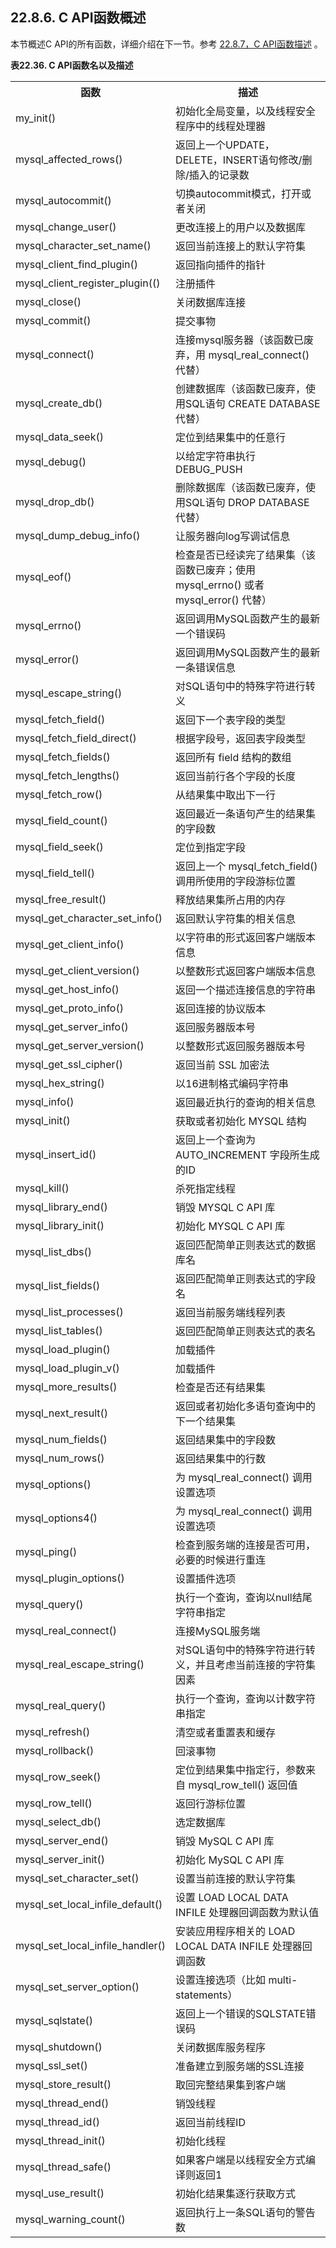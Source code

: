 ## 22.8.6. C API函数概述
本节概述C API的所有函数，详细介绍在下一节。参考 [22.8.7，C API函数描述]() 。

 **表22.36. C API函数名以及描述** 
 
<table>
 	<tr><th>函数</th><th>描述</th></tr>
 	<tr><td>my_init()</td><td>初始化全局变量，以及线程安全程序中的线程处理器</td></tr>
 	<tr><td>mysql_affected_rows()</td><td>返回上一个UPDATE，DELETE，INSERT语句修改/删除/插入的记录数</td></tr>
 	<tr><td>mysql_autocommit()</td><td>切换autocommit模式，打开或者关闭</td></tr>
 	<tr><td>mysql_change_user()</td><td>更改连接上的用户以及数据库</td></tr>
 	<tr><td>mysql_character_set_name()</td><td>返回当前连接上的默认字符集</td></tr>
 	<tr><td>mysql_client_find_plugin()</td><td>返回指向插件的指针</td></tr>
 	<tr><td>mysql_client_register_plugin(()</td><td>注册插件</td></tr>
 	<tr><td>mysql_close()</td><td>关闭数据库连接</td></tr>
 	<tr><td>mysql_commit()</td><td>提交事物</td></tr>
 	<tr><td>mysql_connect()</td><td>连接mysql服务器（该函数已废弃，用 mysql_real_connect() 代替）</td></tr>
 	<tr><td>mysql_create_db()</td><td>创建数据库（该函数已废弃，使用SQL语句 CREATE DATABASE 代替）</td></tr>
 	<tr><td>mysql_data_seek()</td><td>定位到结果集中的任意行</td></tr>
 	<tr><td>mysql_debug()</td><td>以给定字符串执行 DEBUG_PUSH </td></tr>
 	<tr><td>mysql_drop_db()</td><td>删除数据库（该函数已废弃，使用SQL语句 DROP DATABASE 代替）</td></tr>
 	<tr><td>mysql_dump_debug_info()</td><td>让服务器向log写调试信息</td></tr>
 	<tr><td>mysql_eof()</td><td>检查是否已经读完了结果集（该函数已废弃；使用 mysql_errno() 或者 mysql_error() 代替）</td></tr>
 	<tr><td>mysql_errno()</td><td>返回调用MySQL函数产生的最新一个错误码</td></tr>
 	<tr><td>mysql_error()</td><td>返回调用MySQL函数产生的最新一条错误信息</td></tr>
 	<tr><td>mysql_escape_string()</td><td>对SQL语句中的特殊字符进行转义</td></tr>
 	<tr><td>mysql_fetch_field()</td><td>返回下一个表字段的类型</td></tr>
 	<tr><td>mysql_fetch_field_direct()</td><td>根据字段号，返回表字段类型</td></tr>
 	<tr><td>mysql_fetch_fields()</td><td>返回所有 field 结构的数组</td></tr>
 	<tr><td>mysql_fetch_lengths()</td><td>返回当前行各个字段的长度</td></tr>
 	<tr><td>mysql_fetch_row()</td><td>从结果集中取出下一行</td></tr>
 	<tr><td>mysql_field_count()</td><td>返回最近一条语句产生的结果集的字段数</td></tr>
 	<tr><td>mysql_field_seek()</td><td>定位到指定字段</td></tr>
 	<tr><td>mysql_field_tell()</td><td>返回上一个 mysql_fetch_field() 调用所使用的字段游标位置</td></tr>
 	<tr><td>mysql_free_result()</td><td>释放结果集所占用的内存</td></tr>
 	<tr><td>mysql_get_character_set_info()</td><td>返回默认字符集的相关信息</td></tr>
 	<tr><td>mysql_get_client_info()</td><td>以字符串的形式返回客户端版本信息</td></tr>
 	<tr><td>mysql_get_client_version()</td><td>以整数形式返回客户端版本信息</td></tr>
 	<tr><td>mysql_get_host_info()</td><td>返回一个描述连接信息的字符串</td></tr>
 	<tr><td>mysql_get_proto_info()</td><td>返回连接的协议版本</td></tr>
 	<tr><td>mysql_get_server_info()</td><td>返回服务器版本号</td></tr>
 	<tr><td>mysql_get_server_version()</td><td>以整数形式返回服务器版本号</td></tr>
 	<tr><td>mysql_get_ssl_cipher()</td><td>返回当前 SSL 加密法</td></tr>
 	<tr><td>mysql_hex_string()</td><td>以16进制格式编码字符串</td></tr>
 	<tr><td>mysql_info()</td><td>返回最近执行的查询的相关信息</td></tr>
 	<tr><td>mysql_init()</td><td>获取或者初始化 MYSQL 结构</td></tr>
 	<tr><td>mysql_insert_id()</td><td>返回上一个查询为 AUTO_INCREMENT 字段所生成的ID</td></tr>
 	<tr><td>mysql_kill()</td><td>杀死指定线程</td></tr>
 	<tr><td>mysql_library_end()</td><td>销毁 MYSQL C API 库</td></tr>
 	<tr><td>mysql_library_init()</td><td>初始化 MYSQL C API 库</td></tr>
 	<tr><td>mysql_list_dbs()</td><td>返回匹配简单正则表达式的数据库名</td></tr>
 	<tr><td>mysql_list_fields()</td><td>返回匹配简单正则表达式的字段名</td></tr>
 	<tr><td>mysql_list_processes()</td><td>返回当前服务端线程列表</td></tr>
 	<tr><td>mysql_list_tables()</td><td>返回匹配简单正则表达式的表名</td></tr>
 	<tr><td>mysql_load_plugin()</td><td>加载插件</td></tr>
 	<tr><td>mysql_load_plugin_v()</td><td>加载插件</td></tr>
 	<tr><td>mysql_more_results()</td><td>检查是否还有结果集</td></tr>
 	<tr><td>mysql_next_result()</td><td>返回或者初始化多语句查询中的下一个结果集</td></tr>
 	<tr><td>mysql_num_fields()</td><td>返回结果集中的字段数</td></tr>
 	<tr><td>mysql_num_rows()</td><td>返回结果集中的行数</td></tr>
 	<tr><td>mysql_options()</td><td>为 mysql_real_connect() 调用设置选项</td></tr>
 	<tr><td>mysql_options4()</td><td>为 mysql_real_connect() 调用设置选项</td></tr>
 	<tr><td>mysql_ping()</td><td>检查到服务端的连接是否可用，必要的时候进行重连</td></tr>
 	<tr><td>mysql_plugin_options()</td><td>设置插件选项</td></tr>
 	<tr><td>mysql_query()</td><td>执行一个查询，查询以null结尾字符串指定</td></tr>
 	<tr><td>mysql_real_connect()</td><td>连接MySQL服务端</td></tr>
 	<tr><td>mysql_real_escape_string()</td><td>对SQL语句中的特殊字符进行转义，并且考虑当前连接的字符集因素</td></tr>
 	<tr><td>mysql_real_query()</td><td>执行一个查询，查询以计数字符串指定</td></tr>
 	<tr><td>mysql_refresh()</td><td>清空或者重置表和缓存</td></tr>
 	<tr><td>mysql_rollback()</td><td>回滚事物</td></tr>
 	<tr><td>mysql_row_seek()</td><td>定位到结果集中指定行，参数来自 mysql_row_tell() 返回值</td></tr>
 	<tr><td>mysql_row_tell()</td><td>返回行游标位置</td></tr>
 	<tr><td>mysql_select_db()</td><td>选定数据库</td></tr>
 	<tr><td>mysql_server_end()</td><td>销毁 MySQL C API 库</td></tr>
 	<tr><td>mysql_server_init()</td><td>初始化 MySQL C API 库</td></tr>
 	<tr><td>mysql_set_character_set()</td><td>设置当前连接的默认字符集</td></tr>
 	<tr><td>mysql_set_local_infile_default()</td><td>设置 LOAD LOCAL DATA INFILE 处理器回调函数为默认值</td></tr>
 	<tr><td>mysql_set_local_infile_handler()</td><td>安装应用程序相关的 LOAD LOCAL DATA INFILE 处理器回调函数</td></tr>
 	<tr><td>mysql_set_server_option()</td><td>设置连接选项（比如 multi-statements）</td></tr>
 	<tr><td>mysql_sqlstate()</td><td>返回上一个错误的SQLSTATE错误码</td></tr>
 	<tr><td>mysql_shutdown()</td><td>关闭数据库服务程序</td></tr>
 	<tr><td>mysql_ssl_set()</td><td>准备建立到服务端的SSL连接</td></tr>
 	<tr><td>mysql_store_result()</td><td>取回完整结果集到客户端</td></tr>
 	<tr><td>mysql_thread_end()</td><td>销毁线程</td></tr>
 	<tr><td>mysql_thread_id()</td><td>返回当前线程ID</td></tr>
 	<tr><td>mysql_thread_init()</td><td>初始化线程</td></tr>
 	<tr><td>mysql_thread_safe()</td><td>如果客户端是以线程安全方式编译则返回1</td></tr>
 	<tr><td>mysql_use_result()</td><td>初始化结果集逐行获取方式</td></tr>
 	<tr><td>mysql_warning_count()</td><td>返回执行上一条SQL语句的警告数</td></tr>
</table>